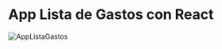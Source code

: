 # App Lista de Gastos con React

![AppListaGastos](https://raw.githubusercontent.com/chaicopadillag/AppListaGastos-React/branch/main/to/screen-shoot.jpg)
